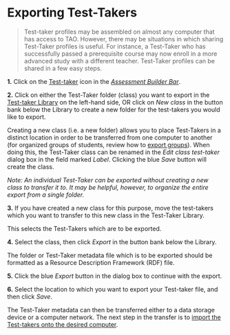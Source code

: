 # Exporting Test-Takers

>Test-taker profiles may be assembled on almost any computer that has access to TAO. However, there may be situations in which sharing Test-Taker profiles is useful. For instance, a Test-Taker who has successfully passed a prerequisite course may now enroll in a more advanced study with a different teacher. Test-Taker profiles can be shared in a few easy steps.

**1.**  Click on the [Test-taker](../appendix/glossary.md#test-taker) icon in the *[Assessment Builder Bar](../appendix/glossary.md#assessment-builder-bar)*.

**2.**  Click on either the Test-Taker folder (class) you want to export in the [Test-taker Library](../appendix/glossary.md#testtaker-library) on the left-hand side, OR click on *New class* in the button bank below the Library to create a new folder for the test-takers you would like to export.

Creating a new class (i.e. a new folder) allows you to place Test-Takers in a distinct location in order to be transferred from one computer to another (for organized groups of students, review how to [export groups](../groups/exporting-groups.md)). When doing this, the Test-Taker class can be renamed in the *Edit class test-taker* dialog box in the field marked *Label*. Clicking the blue *Save* button will create the class.

*Note: An individual Test-Taker can be exported without creating a new class to transfer it to. It may be helpful, however, to organize the entire export from a single folder.*

**3.**  If you have created a new class for this purpose, move the test-takers which you want to transfer to this new class in the Test-Taker Library.

This selects the Test-Takers which are to be exported.

**4.**  Select the class, then click *Export* in the button bank below the Library.

The folder or Test-Taker metadata file which is to be exported should be formatted as a Resource Description Framework (RDF) file. 

**5.**  Click the blue *Export* button in the dialog box to continue with the export.

**6.**  Select the location to which you want to export your Test-taker file, and then click *Save*.

The Test-Taker metadata can then be transferred either to a data storage device or a computer network. The next step in the transfer is to [import the Test-takers onto the desired computer](../test-takers/importing-test-takers.md).